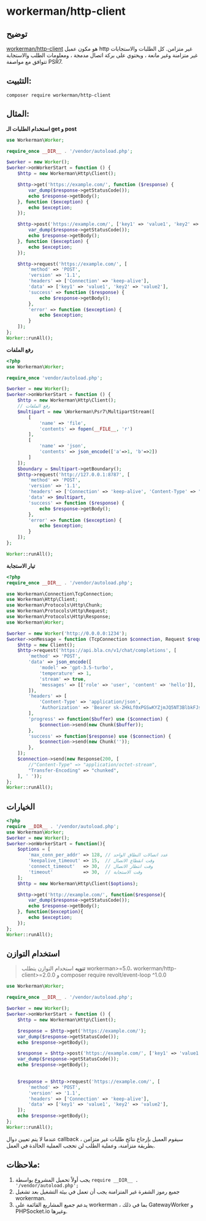 # workerman/http-client
## توضيح
[workerman/http-client](https://github.com/walkor/http-client) هو مكون عميل http غير متزامن. كل الطلبات والاستجابات غير متزامنة وغير مانعة ، ويحتوي على بركة اتصال مدمجة ، ومعلومات الطلب والاستجابة تتوافق مع مواصفة PSR7.

## التثبيت:
```composer require workerman/http-client```

## المثال:

**استخدام الطلبات الـ get و post**

```php
use Workerman\Worker;

require_once __DIR__ . '/vendor/autoload.php';

$worker = new Worker();
$worker->onWorkerStart = function () {
    $http = new Workerman\Http\Client();

    $http->get('https://example.com/', function ($response) {
        var_dump($response->getStatusCode());
        echo $response->getBody();
    }, function ($exception) {
        echo $exception;
    });

    $http->post('https://example.com/', ['key1' => 'value1', 'key2' => 'value2'], function ($response) {
        var_dump($response->getStatusCode());
        echo $response->getBody();
    }, function ($exception) {
        echo $exception;
    });

    $http->request('https://example.com/', [
        'method' => 'POST',
        'version' => '1.1',
        'headers' => ['Connection' => 'keep-alive'],
        'data' => ['key1' => 'value1', 'key2' => 'value2'],
        'success' => function ($response) {
            echo $response->getBody();
        },
        'error' => function ($exception) {
            echo $exception;
        }
    ]);
};
Worker::runAll();
```

**رفع الملفات**

```php
<?php
use Workerman\Worker;

require_once 'vendor/autoload.php';

$worker = new Worker();
$worker->onWorkerStart = function () {
    $http = new Workerman\Http\Client();
    // رفع الملفات
    $multipart = new \Workerman\Psr7\MultipartStream([
        [
            'name' => 'file',
            'contents' => fopen(__FILE__, 'r')
        ],
        [
            'name' => 'json',
            'contents' => json_encode(['a'=>1, 'b'=>2])
        ]
    ]);
    $boundary = $multipart->getBoundary();
    $http->request('http://127.0.0.1:8787', [
        'method' => 'POST',
        'version' => '1.1',
        'headers' => ['Connection' => 'keep-alive', 'Content-Type' => "multipart/form-data; boundary=$boundary"],
        'data' => $multipart,
        'success' => function ($response) {
            echo $response->getBody();
        },
        'error' => function ($exception) {
            echo $exception;
        }
    ]);
};

Worker::runAll();
```

**تيار الاستجابة**
```php
<?php
require_once __DIR__ . '/vendor/autoload.php';

use Workerman\Connection\TcpConnection;
use Workerman\Http\Client;
use Workerman\Protocols\Http\Chunk;
use Workerman\Protocols\Http\Request;
use Workerman\Protocols\Http\Response;
use Workerman\Worker;

$worker = new Worker('http://0.0.0.0:1234');
$worker->onMessage = function (TcpConnection $connection, Request $request) {
    $http = new Client();
    $http->request('https://api.bla.cn/v1/chat/completions', [
        'method' => 'POST',
        'data' => json_encode([
            'model' => 'gpt-3.5-turbo',
            'temperature' => 1,
            'stream' => true,
            'messages' => [['role' => 'user', 'content' => 'hello']],
        ]),
        'headers' => [
            'Content-Type' => 'application/json',
            'Authorization' => 'Bearer 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',
        ],
        'progress' => function($buffer) use ($connection) {
            $connection->send(new Chunk($buffer));
        },
        'success' => function($response) use ($connection) {
            $connection->send(new Chunk(''));
        },
    ]);
    $connection->send(new Response(200, [
        //"Content-Type" => "application/octet-stream",
        "Transfer-Encoding" => "chunked",
    ], ' '));
};
Worker::runAll();
```

## الخيارات
```php
<?php
require __DIR__ . '/vendor/autoload.php';
use Workerman\Worker;
$worker = new Worker();
$worker->onWorkerStart = function(){
    $options = [
        'max_conn_per_addr' => 128, // عدد اتصالات النطاق الواحد
        'keepalive_timeout' => 15,  // وقت انقطاع الاتصال
        'connect_timeout'   => 30,  // وقت انتظار الاتصال
        'timeout'           => 30,  // وقت الاستجابة
    ];
    $http = new Workerman\Http\Client($options);

    $http->get('http://example.com/', function($response){
        var_dump($response->getStatusCode());
        echo $response->getBody();
    }, function($exception){
        echo $exception;
    });
};
Worker::runAll();
```

## استخدام التوازن
> **تنويه**
> استخدام التوازن يتطلب workerman>=5.0، workerman/http-client>=2.0.0 و composer require revolt/event-loop ^1.0.0

```php
use Workerman\Worker;

require_once __DIR__ . '/vendor/autoload.php';

$worker = new Worker();
$worker->onWorkerStart = function () {
    $http = new Workerman\Http\Client();

    $response = $http->get('https://example.com/');
    var_dump($response->getStatusCode());
    echo $response->getBody();

    $response = $http->post('https://example.com/', ['key1' => 'value1', 'key2' => 'value2']);
    var_dump($response->getStatusCode());
    echo $response->getBody();
    

    $response = $http->request('https://example.com/', [
        'method' => 'POST',
        'version' => '1.1',
        'headers' => ['Connection' => 'keep-alive'],
        'data' => ['key1' => 'value1', 'key2' => 'value2'],
    ]);
    echo $response->getBody();
};
Worker::runAll();
```

عندما لا يتم تعيين دوال callback ، سيقوم العميل بإرجاع نتائج طلبات غير متزامن بطريقة متزامنة، وعملية الطلب لن تحجب العملية الحالدة في العمل.

## ملاحظات:

1. يجب أولاً تحميل المشروع بواسطة `require __DIR__ . '/vendor/autoload.php';`
2. جميع رموز الشفرة غير المتزامنة يجب أن تعمل في بيئة التشغيل بعد تشغيل workerman.
3. يدعم جميع المشاريع القائمة على workerman ، بما في ذلك GatewayWorker و PHPSocket.io وغيرها.
